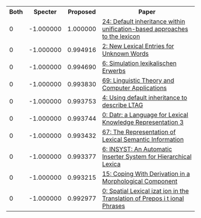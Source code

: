 <html><table><tr>
<th>Both</th>
<th>Specter</th>
<th>Proposed</th>
<th>Paper</th>
</tr>
<tr>
<td>0</td>
<td>-1.000000</td>
<td>1.000000</td>
<td><a href="https://www.semanticscholar.org/paper/3685bcd84f86b2a641ab0b2df38d7e2cf83a3b61">24: Default inheritance within unification-based approaches to the lexicon</a></td>
</tr>
<tr>
<td>0</td>
<td>-1.000000</td>
<td>0.994916</td>
<td><a href="https://www.semanticscholar.org/paper/fabdc3a9a8e466de38ba3c7ea6452f59523b85f0">2: New Lexical Entries for Unknown Words</a></td>
</tr>
<tr>
<td>0</td>
<td>-1.000000</td>
<td>0.994690</td>
<td><a href="https://www.semanticscholar.org/paper/1e53387c69a159699f6753e3d93a6c0e847221bd">6: Simulation lexikalischen Erwerbs</a></td>
</tr>
<tr>
<td>0</td>
<td>-1.000000</td>
<td>0.993830</td>
<td><a href="https://www.semanticscholar.org/paper/e35f76ceb14032b1d7f080386ee4e61d97d19f70">69: Linguistic Theory and Computer Applications</a></td>
</tr>
<tr>
<td>0</td>
<td>-1.000000</td>
<td>0.993753</td>
<td><a href="https://www.semanticscholar.org/paper/57f4b6bdffc222625b05285b896ca3883584060c">4: Using default inheritance to describe LTAG</a></td>
</tr>
<tr>
<td>0</td>
<td>-1.000000</td>
<td>0.993744</td>
<td><a href="https://www.semanticscholar.org/paper/e52053ff23ba9e8e0f8f0214208ec77de01f88a0">0: Datr: a Language for Lexical Knowledge Representation 3</a></td>
</tr>
<tr>
<td>0</td>
<td>-1.000000</td>
<td>0.993432</td>
<td><a href="https://www.semanticscholar.org/paper/b992b9fdfe3bc3890a5fad3f1676f8319ca6b743">67: The Representation of Lexical Semantic Information</a></td>
</tr>
<tr>
<td>0</td>
<td>-1.000000</td>
<td>0.993377</td>
<td><a href="https://www.semanticscholar.org/paper/517f29ccc59355000ea81ece54b1469f4f450843">6: INSYST: An Automatic Inserter System for Hierarchical Lexica</a></td>
</tr>
<tr>
<td>0</td>
<td>-1.000000</td>
<td>0.993215</td>
<td><a href="https://www.semanticscholar.org/paper/8e9cfcb90752b974bbceb86c7d760ff4fe0a2e1b">15: Coping With Derivation in a Morphological Component</a></td>
</tr>
<tr>
<td>0</td>
<td>-1.000000</td>
<td>0.992977</td>
<td><a href="https://www.semanticscholar.org/paper/14170a4ee1b503671b24220406a36896dd57aef3">0: Spatial Lexical izat ion in the Translation of Prepos i t ional Phrases</a></td>
</tr>
</table></html>
